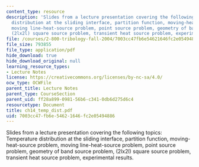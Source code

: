 ```yaml
---
content_type: resource
description: 'Slides from a lecture presentation covering the following topics: Temperature
  distribution at the sliding interface, partition function, moving-heat-source problem,
  moving line-heat-source problem, point source problem, geometry of band source problem,
  (2lx2l) square source problem, transient heat source problem, experimental results.'
file: /courses/2-800-tribology-fall-2004/7003cc47fb6e54621646fc2e05494886_ch14_temp_dist.pdf
file_size: 793855
file_type: application/pdf
hide_download: true
hide_download_original: null
learning_resource_types:
- Lecture Notes
license: https://creativecommons.org/licenses/by-nc-sa/4.0/
ocw_type: OCWFile
parent_title: Lecture Notes
parent_type: CourseSection
parent_uid: ff28a899-0981-56b6-c341-0db6d275d6c4
resourcetype: Document
title: ch14_temp_dist.pdf
uid: 7003cc47-fb6e-5462-1646-fc2e05494886
---
```

Slides from a lecture presentation covering the following topics: Temperature distribution at the sliding interface, partition function, moving-heat-source problem, moving line-heat-source problem, point source problem, geometry of band source problem, (2lx2l) square source problem, transient heat source problem, experimental results.